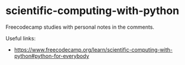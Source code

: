 # scientific-computing-with-python
Freecodecamp studies with personal notes in the comments.

Useful links:
- https://www.freecodecamp.org/learn/scientific-computing-with-python#python-for-everybody
